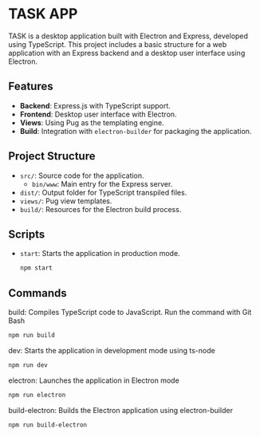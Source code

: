 # TASK APP

TASK is a desktop application built with Electron and Express, developed using TypeScript. This project includes a basic structure for a web application with an Express backend and a desktop user interface using Electron.

## Features

- **Backend**: Express.js with TypeScript support.
- **Frontend**: Desktop user interface with Electron.
- **Views**: Using Pug as the templating engine.
- **Build**: Integration with `electron-builder` for packaging the application.

## Project Structure

- `src/`: Source code for the application.
  - `bin/www`: Main entry for the Express server.
- `dist/`: Output folder for TypeScript transpiled files.
- `views/`: Pug view templates.
- `build/`: Resources for the Electron build process.

## Scripts

- `start`: Starts the application in production mode.
  ```bash
  npm start

## Commands

build: Compiles TypeScript code to JavaScript. Run the command with Git Bash

````bash
npm run build
````

dev: Starts the application in development mode using ts-node

````bash
npm run dev
````

electron: Launches the application in Electron mode

````bash
npm run electron
````

build-electron: Builds the Electron application using electron-builder

````bash
npm run build-electron
````